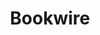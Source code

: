 ---
title: Bookwire
member_url: https://www.bookwire.net/
geographies: ["Germany", "Brazil", "France", "England", "Mexico", "Spain", "USA", "worldwide"]
based: ["Germany"]
ig: [""] 
services: 
tags: [""]
categories: ["Ebook distributors"]
summary: "Bookwire is the largest ebook distributor in Germany. Founded in 2010, it is a service provider for publishing houses, specialising in eBooks.
Their team is located in Frankfurt am Main (headquarters) and in Dortmund, and they operate international offices in London, Barcelona, Paris, New York, Mexico City and São Paulo. "
press:
active: true
layout: members
showReadTime: false
showDate: false
permalink: ""
date: 
featureImage: "https://media.licdn.com/dms/image/C4D0BAQEyCeDmHDJD-Q/company-logo_200_200/0/1563635786170/bookwire_gmbh_logo?e=2147483647&v=beta&t=vltbMesg0LQoawd3GpeKtnCLRuT34ZDUYlIVOGcVCRo"
--- 